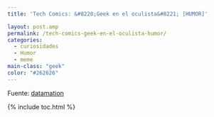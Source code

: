 ```yaml
---
title: 'Tech Comics: &#8220;Geek en el oculista&#8221; [HUMOR]'

layout: post.amp
permalink: /tech-comics-geek-en-el-oculista-humor/
categories:
  - curiosidades
  - Humor
  - meme
main-class: "geek"
color: "#262626"
---
```

<div class="separator" style="clear: both; text-align: center;">
<a href="https://2.bp.blogspot.com/-416se6qXRuw/Ttud2uYW22I/AAAAAAAAB5k/H23TdwAkINE/s1600/geek-eye-doctor.jpg" imageanchor="1" style="margin-left:1em; margin-right:1em"><amp-img on="tap:lightbox1" role="button" tabindex="0" layout="responsive"  height="400" width="354" src="https://2.bp.blogspot.com/-416se6qXRuw/Ttud2uYW22I/AAAAAAAAB5k/H23TdwAkINE/s400/geek-eye-doctor.jpg" /></a>
</div>
<div class="separator" style="clear: both; text-align: center;">
<a href="https://4.bp.blogspot.com/-aDZAPDuoBKU/Ttud2ouw0lI/AAAAAAAAB50/GfCp8cbiZSU/s1600/ultrabook.jpg" imageanchor="1" style="margin-left:1em; margin-right:1em"><amp-img on="tap:lightbox1" role="button" tabindex="0" layout="responsive"  height="400" width="272" src="https://4.bp.blogspot.com/-aDZAPDuoBKU/Ttud2ouw0lI/AAAAAAAAB50/GfCp8cbiZSU/s400/ultrabook.jpg" /></a>
</div>

Fuente: <a target="_blank" href="http://www.datamation.com/news/tech-comics-geek-at-the-eye-doctor-1.html">datamation</a>



{% include toc.html %}
